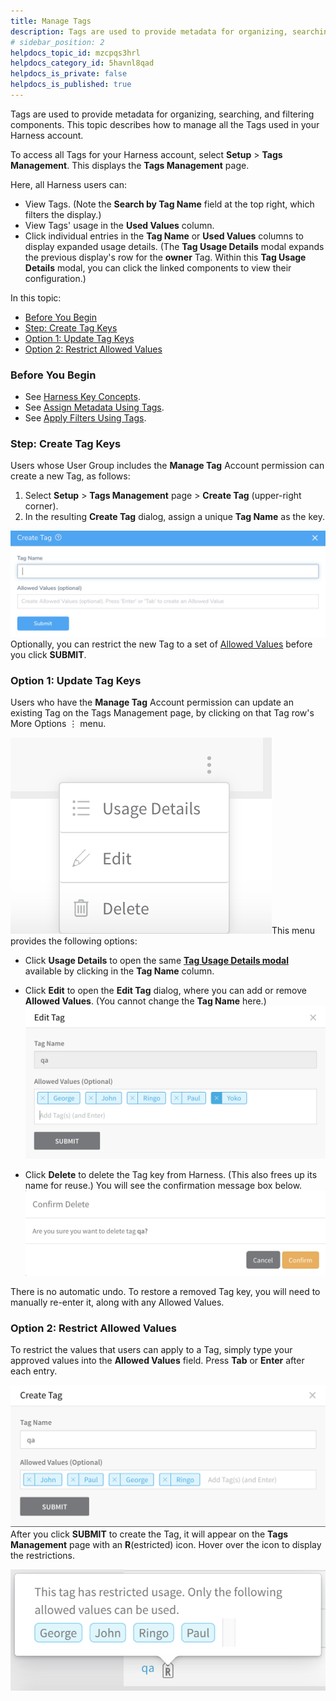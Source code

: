 ```yaml
---
title: Manage Tags
description: Tags are used to provide metadata for organizing, searching, and filtering components. This topic describes how to manage all the Tags used in your Harness account.
# sidebar_position: 2
helpdocs_topic_id: mzcpqs3hrl
helpdocs_category_id: 5havnl8qad
helpdocs_is_private: false
helpdocs_is_published: true
---
```


Tags are used to provide metadata for organizing, searching, and filtering components. This topic describes how to manage all the Tags used in your Harness account.

To access all Tags for your Harness account, select **Setup** > **Tags Management**. This displays the **Tags Management** page.

Here, all Harness users can:

* View Tags. (Note the **Search by Tag Name** field at the top right, which filters the display.)
* View Tags' usage in the **Used Values** column.
* Click individual entries in the **Tag Name** or **Used Values** columns to display expanded usage details. (The **Tag Usage Details** modal expands the previous display's row for the **owner** Tag. Within this **Tag Usage Details** modal, you can click the linked components to view their configuration.)

In this topic:

* [Before You Begin](#before_you_begin)
* [Step: Create Tag Keys](#create_tag_keys)
* [Option 1: Update Tag Keys](#update_tag_keys)
* [Option 2: Restrict Allowed Values](#restrict_values)


### Before You Begin

* See [Harness Key Concepts](https://docs.harness.io/article/4o7oqwih6h-harness-key-concepts).
* See [Assign Metadata Using Tags](tags.md).
* See [Apply Filters Using Tags](apply-filters-using-tags.md).


### Step: Create Tag Keys

Users whose User Group includes the **Manage Tag** Account permission can create a new Tag, as follows:

1. Select **Setup** > **Tags Management** page > **Create Tag** (upper-right corner).
2. In the resulting **Create Tag** dialog, assign a unique **Tag Name** as the key.

![](./static/manage-tags-09.png)Optionally, you can restrict the new Tag to a set of [Allowed Values](#allowed_values) before you click **SUBMIT**.


### Option 1: Update Tag Keys

Users who have the **Manage Tag** Account permission can update an existing Tag on the Tags Management page, by clicking on that Tag row's More Options ⋮ menu.

![](./static/manage-tags-10.png)This menu provides the following options:

* Click **Usage Details** to open the same [**Tag Usage Details modal**](#usage_details) available by clicking in the **Tag Name** column.
* Click **Edit** to open the **Edit Tag** dialog, where you can add or remove **Allowed Values**. (You cannot change the **Tag Name** here.)![](./static/manage-tags-11.png)

* Click **Delete** to delete the Tag key from Harness. (This also frees up its name for reuse.) You will see the confirmation message box below.![](./static/manage-tags-12.png)

There is no automatic undo. To restore a removed Tag key, you will need to manually re-enter it, along with any Allowed Values.
### Option 2: Restrict Allowed Values

To restrict the values that users can apply to a Tag, simply type your approved values into the **Allowed Values** field. Press **Tab** or **Enter** after each entry.

![](./static/manage-tags-13.png)After you click **SUBMIT** to create the Tag, it will appear on the **Tags Management** page with an **R**(estricted) icon. Hover over the icon to display the restrictions.

![](./static/manage-tags-14.png)